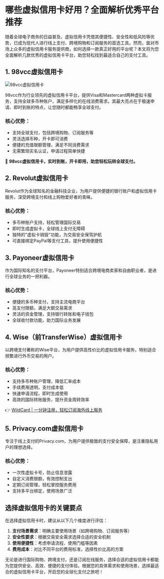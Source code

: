 # 哪些虚拟信用卡好用？全面解析优秀平台推荐

随着全球电子商务的日益普及，虚拟信用卡凭借其便捷性、安全性和低风险等优势，已成为现代人进行线上支付、跨境购物和订阅服务的首选工具。然而，面对市场上众多的虚拟信用卡服务提供商，如何选择一款真正好用的平台呢？本文将为您全面解析几款优秀的虚拟信用卡平台，助您轻松找到最适合自己的支付工具。

## 1. 98vcc虚拟信用卡

![98vcc虚拟信用卡](https://bbtdd.com/img/641349708.webp)

98vcc作为行业领先的虚拟信用卡平台，提供Visa和Mastercard两种虚拟卡服务，支持全球多币种账户，满足多样化的在线消费需求。其最大亮点在于极速申请、即时到账的特点，让您随时都能畅享全球支付。

### 核心优势：
- 支持全球支付，包括跨境购物、订阅服务等
- 灵活选择币种，开卡即可消费
- 便捷的充值限额管理，满足不同消费需求
- 无需繁琐实名认证，申请过程简单快捷

🌟 **98vcc虚拟信用卡，实时到账，开卡即用，助您轻松玩转全球支付。** 

## 2. Revolut虚拟信用卡

Revolut作为全球知名的金融科技企业，为用户提供便捷的银行账户和虚拟信用卡服务，深受跨境支付和线上购物爱好者的青睐。

### 核心优势：
- 多币种账户支持，轻松管理国际交易
- 即时生成虚拟卡，全球线上支付无障碍
- 独特的"虚拟卡销毁"功能，为交易安全保驾护航
- 可直接绑定PayPal等支付工具，提升使用便捷性

## 3. Payoneer虚拟信用卡

作为国际知名的支付平台，Payoneer特别适合跨境电商卖家和自由职业者，是进行全球业务的一把利器。

### 核心优势：
- 便捷的多币种支付，支持主流电商平台
- 高支付限额，满足大额交易需求
- 灵活的资金管理，支持银行转账和电子钱包
- 全球收付款功能，助力国际业务发展

## 4. Wise（前TransferWise）虚拟信用卡

以跨境支付著称的Wise平台，为用户提供高性价比的虚拟信用卡服务，特别适合频繁进行外币交易的用户。

### 核心优势：
- 支持多币种账户管理，降低汇率成本
- 手续费用透明，支付成本低
- 快速申请流程，即时生成使用
- 高效的国际转账服务，提升资金周转效率

👉 [WildCard | 一分钟注册，轻松订阅海外线上服务](https://bbtdd.com/WildCard)

## 5. Privacy.com虚拟信用卡

专注于线上支付的Privacy.com，为用户提供极致的支付安全保障，是注重隐私用户的理想选择。

### 核心优势：
- 一次性虚拟卡号，防止信息泄露
- 自定义消费限额，有效控制支出
- 定期订阅管理，轻松掌控服务费用
- 支持多平台绑定，使用场景广泛

## 选择虚拟信用卡的关键要点

在选择虚拟信用卡时，建议从以下几个维度进行评估：

1. **支付场景需求**：明确主要使用场景（如跨境购物、订阅服务等）
2. **安全性要求**：根据交易安全需求选择合适的安全机制
3. **使用便捷性**：考虑申请流程、使用门槛等因素
4. **费用成本**：对比不同平台的费用标准，选择性价比高的方案

无论是进行国际购物、跨境支付，还是订阅在线服务，选择合适的虚拟信用卡都能为您提供安全、高效、便捷的支付体验。根据您的具体需求和使用场景，选择最适合的虚拟信用卡平台，开启您的全球化支付之旅吧！